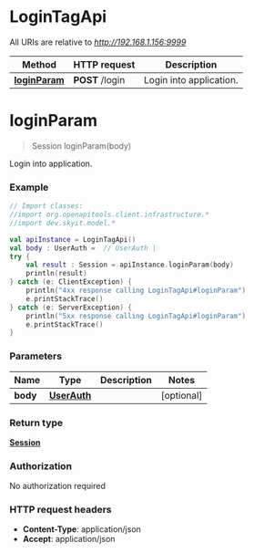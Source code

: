 # LoginTagApi

All URIs are relative to *http://192.168.1.156:9999*

Method | HTTP request | Description
------------- | ------------- | -------------
[**loginParam**](LoginTagApi.md#loginParam) | **POST** /login | Login into application.


<a name="loginParam"></a>
# **loginParam**
> Session loginParam(body)

Login into application.

### Example
```kotlin
// Import classes:
//import org.openapitools.client.infrastructure.*
//import dev.skyit.model.*

val apiInstance = LoginTagApi()
val body : UserAuth =  // UserAuth | 
try {
    val result : Session = apiInstance.loginParam(body)
    println(result)
} catch (e: ClientException) {
    println("4xx response calling LoginTagApi#loginParam")
    e.printStackTrace()
} catch (e: ServerException) {
    println("5xx response calling LoginTagApi#loginParam")
    e.printStackTrace()
}
```

### Parameters

Name | Type | Description  | Notes
------------- | ------------- | ------------- | -------------
 **body** | [**UserAuth**](UserAuth.md)|  | [optional]

### Return type

[**Session**](Session.md)

### Authorization

No authorization required

### HTTP request headers

 - **Content-Type**: application/json
 - **Accept**: application/json

